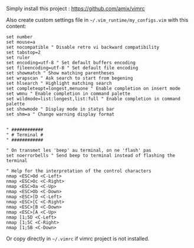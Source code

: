 Simply install this project : https://github.com/amix/vimrc

Also create custom settings file in `~/.vim_runtime/my_configs.vim` with this content:

```
set number
set mouse=a
set nocompatible " Disable retro vi backward compatibility
set tabstop=2
set ruler
set encoding=utf-8 " Set default buffers encoding
set fileencoding=utf-8 " Set default file encoding
set showmatch " Show matching parentheses
set wrapscan " Ask search to start from begening
set hlsearch " Highlight matching search
set completeopt=longest,menuone " Enable completion on insert mode
set wmnu " Enable completion in command palette
set wildmode=list:longest,list:full " Enable completion in command palette
set showmode " Display mode in statys bar
set shm=a " Change warning display format


" ############
" # Terminal #
" ############

" On transmet les 'beep' au terminal, on ne 'flash' pas
set noerrorbells " Send beep to terminal instead of flashing the terminal

" Help for the interpretation of the control characters
nmap <ESC>Od <C-Left>
nmap <ESC>Oc <C-Right>
nmap <ESC>Oa <C-Up>
nmap <ESC>Ob <C-Down>
nmap <ESC>[D <C-Left>
nmap <ESC>[C <C-Right>
nmap <ESC>[B <C-Down>
nmap <ESC>[A <C-Up>
nmap [1;5D <C-Left>
nmap [1;5C <C-Right>
nmap [1;5B <C-Down>
```

Or copy directly in `~/.vimrc` if vimrc project is not installed.
